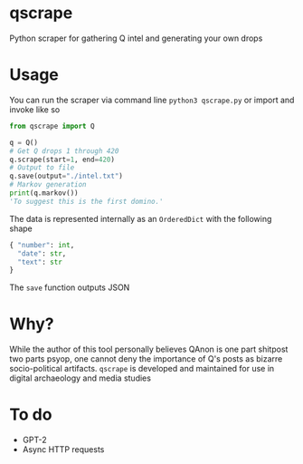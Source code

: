 # qscrape
Python scraper for gathering Q intel and generating your own drops
 
# Usage
You can run the scraper via command line ```python3 qscrape.py``` or import and invoke like so
```Python
from qscrape import Q

q = Q()
# Get Q drops 1 through 420
q.scrape(start=1, end=420)
# Output to file
q.save(output="./intel.txt")
# Markov generation
print(q.markov())
'To suggest this is the first domino.'
```

The data is represented internally as an `OrderedDict` with the following shape 

```Python
{ "number": int,
  "date": str,
  "text": str
}
```

The `save` function outputs JSON 

# Why?
While the author of this tool personally believes QAnon is one part shitpost two parts psyop, one cannot deny the importance of Q's posts as bizarre socio-political artifacts. `qscrape` is developed and maintained for use in digital archaeology and media studies

# To do
- GPT-2 
- Async HTTP requests
